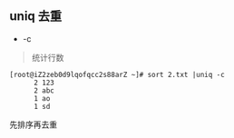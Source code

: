 ## uniq 去重
* -c
> 统计行数
```
[root@iZ2zeb0d9lqofqcc2s88arZ ~]# sort 2.txt |uniq -c
      2 123
      2 abc
      1 ao
      1 sd
```
先排序再去重
